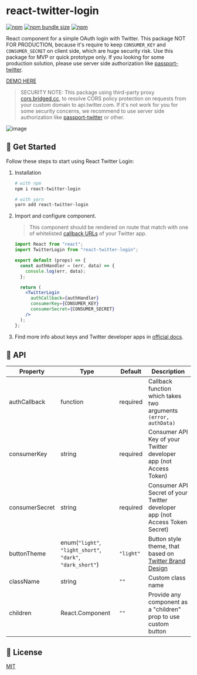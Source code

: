 # react-twitter-login

[![npm](https://img.shields.io/npm/v/react-twitter-login?logo=npm&cacheSeconds=1800)](https://www.npmjs.com/package/react-twitter-login)
[![npm bundle size](https://img.shields.io/bundlephobia/minzip/react-twitter-login?cacheSeconds=1800)](https://www.npmjs.com/package/react-twitter-login)
[![npm](https://img.shields.io/npm/dt/react-twitter-login?cacheSeconds=1800)](https://www.npmjs.com/package/react-twitter-login)

React component for a simple OAuth login with Twitter. This package NOT FOR PRODUCTION, because it's require to keep `CONSUMER_KEY` and `CONSUMER_SECRET` on client side, which are huge security risk. Use this package for MVP or quick prototype only. If you looking for some production solution, please use server side authorization like [passport-twitter](http://www.passportjs.org/packages/passport-twitter/).

[DEMO HERE](https://alexandrtovmach.github.io/react-twitter-login/)

> SECURITY NOTE: This package using third-party proxy [cors.bridged.cc](https://app.cors.bridged.cc/), to resolve CORS policy protection on requests from your custom domain to api.twitter.com. If it's not work for you for some security concerns, we recommend to use server side authorization like [passport-twitter](http://www.passportjs.org/packages/passport-twitter/) or other.

![image](https://user-images.githubusercontent.com/28801003/70518342-dc895280-1b42-11ea-905a-eed1bdf63694.png)

## 🚀 Get Started

Follow these steps to start using React Twitter Login:

1. Installation

   ```sh
   # with npm
   npm i react-twitter-login

   # with yarn
   yarn add react-twitter-login
   ```

2. Import and configure component.

   > This component should be rendered on route that match with one of whitelisted [callback URLs](https://developer.twitter.com/en/docs/basics/apps/guides/callback-urls) of your Twitter app.

   ```jsx
   import React from "react";
   import TwitterLogin from "react-twitter-login";

   export default (props) => {
     const authHandler = (err, data) => {
       console.log(err, data);
     };

     return (
       <TwitterLogin
         authCallback={authHandler}
         consumerKey={CONSUMER_KEY}
         consumerSecret={CONSUMER_SECRET}
       />
     );
   };
   ```

3. Find more info about keys and Twitter developer apps in [official docs](https://developer.twitter.com/en/docs/basics/apps/overview).

## 📖 API

| Property       | Type                                                       | Default   | Description                                                                                                            |
| -------------- | ---------------------------------------------------------- | --------- | ---------------------------------------------------------------------------------------------------------------------- |
| authCallback   | function                                                   | required  | Callback function which takes two arguments `(error, authData)`                                                        |
| consumerKey    | string                                                     | required  | Consumer API Key of your Twitter developer app (not Access Token)                                                      |
| consumerSecret | string                                                     | required  | Consumer API Secret of your Twitter developer app (not Access Token Secret)                                            |
| buttonTheme    | enum(`"light"`, `"light_short"`, `"dark"`, `"dark_short"`) | `"light"` | Button style theme, that based on [Twitter Brand Design](https://about.twitter.com/en_us/company/brand-resources.html) |
| className      | string                                                     | `""`      | Custom class name                                                                                                      |
| children       | React.Component                                            | `""`      | Provide any component as a "children" prop to use custom button                                                        |

## 📝 License

[MIT](https://github.com/alexandrtovmach/react-twitter-login/blob/master/LICENSE)
